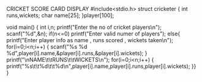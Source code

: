 CRICKET SCORE CARD DISPLAY
#include<stdio.h>
struct cricketer
{
    int runs,wickets;
    char name[25];
}player[100];
 
void main()
{
    int i,n;
    printf("Enter the no of cricket players\n");
    scanf("%d",&n);
  if(n<=0) 
    printf("Enter valid numer of players");
  else{
   printf("Enter player info as name , runs scored , wickets taken\n");
    for(i=0;i<n;i++)
    {
        scanf("%s %d %d",player[i].name,&player[i].runs,&player[i].wickets);
    }
    printf("\nNAME\t\tRUNS\t\tWICKETS\n");
    for(i=0;i<n;i++)
    {
        printf("%s\t\t%d\t\t%d\n",player[i].name,player[i].runs,player[i].wickets);
    }}
}


